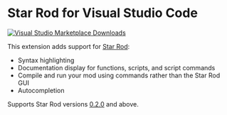 # Star Rod for Visual Studio Code

[![Visual Studio Marketplace Downloads](https://img.shields.io/visual-studio-marketplace/d/nanaian.vscode-star-rod)](https://marketplace.visualstudio.com/items?itemName=nanaian.vscode-star-rod)

This extension adds support for [Star Rod](https://github.com/nanaian/star-rod):

- Syntax highlighting
- Documentation display for functions, scripts, and script commands
- Compile and run your mod using commands rather than the Star Rod GUI
- Autocompletion

Supports Star Rod versions [0.2.0](https://github.com/nanaian/star-rod/releases/tag/v0.2.0) and above.
